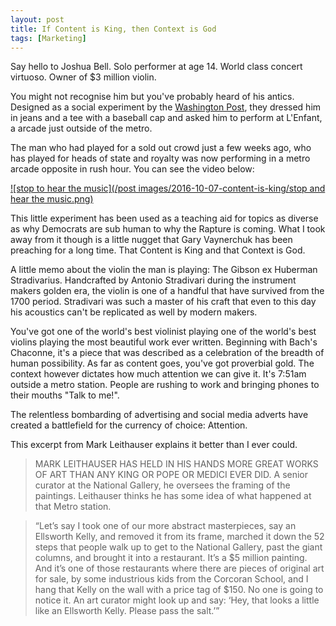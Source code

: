 ```yaml
---
layout: post
title: If Content is King, then Context is God
tags: [Marketing]
---
```


Say hello to Joshua Bell. Solo performer at age 14. World class concert virtuoso. Owner of $3 million violin.

You might not recognise him but you've probably heard of his antics. Designed as a social experiment by the [Washington Post](https://www.washingtonpost.com/lifestyle/magazine/pearls-before-breakfast-can-one-of-the-nations-great-musicians-cut-through-the-fog-of-a-dc-rush-hour-lets-find-out/2014/09/23/8a6d46da-4331-11e4-b47c-f5889e061e5f_story.html), they dressed him in jeans and a tee with a baseball cap and asked him to perform at L'Enfant, a arcade just outside of the metro.

The man who had played for a sold out crowd just a few weeks ago, who has played for heads of state and royalty was now performing in a metro arcade opposite in rush hour. You can see the video below:

[![stop to hear the music](/post images/2016-10-07-content-is-king/stop and hear the music.png)](https://www.youtube.com/watch?v=hnOPu0_YWhw)

This little experiment has been used as a teaching aid for topics as diverse as why Democrats are sub human to why the Rapture is coming. What I took away from it though is a little nugget that Gary Vaynerchuk has been preaching for a long time. That Content is King and that Context is God.

A little memo about the violin the man is playing: The Gibson ex Huberman Stradivarius. Handcrafted by Antonio Stradivari during the instrument makers golden era, the violin is one of a handful that have survived from the 1700 period. Stradivari was such a master of his craft that even to this day his acoustics can't be replicated as well by modern makers.

You've got one of the world's best violinist playing one of the world's best violins playing the most beautiful work ever written. Beginning with Bach's Chaconne, it's a piece that was described as a celebration of the breadth of human possibility. As far as content goes, you've got proverbial gold. The context however dictates how much attention we can give it. It's 7:51am outside a metro station. People are rushing to work and bringing phones to their mouths "Talk to me!".

The relentless bombarding of advertising and social media adverts have created a battlefield for the currency of choice: Attention.

This excerpt from Mark Leithauser explains it better than I ever could.

> MARK LEITHAUSER HAS HELD IN HIS HANDS MORE GREAT WORKS OF ART THAN ANY KING OR POPE OR MEDICI EVER DID. A senior curator at the National Gallery, he oversees the framing of the paintings. Leithauser thinks he has some idea of what happened at that Metro station.

> “Let’s say I took one of our more abstract masterpieces, say an Ellsworth Kelly, and removed it from its frame, marched it down the 52 steps that people walk up to get to the National Gallery, past the giant columns, and brought it into a restaurant. It’s a $5 million painting. And it’s one of those restaurants where there are pieces of original art for sale, by some industrious kids from the Corcoran School, and I hang that Kelly on the wall with a price tag of $150. No one is going to notice it. An art curator might look up and say: ‘Hey, that looks a little like an Ellsworth Kelly. Please pass the salt.’”

